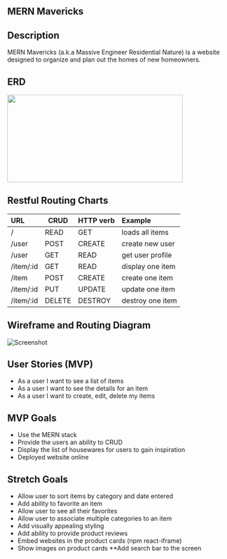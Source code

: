 ## MERN Mavericks

## Description
MERN Mavericks (a.k.a Massive Engineer Residential Nature) is a website designed to organize and plan out the homes of new homeowners. 

## ERD
<img src="./img/ERDsv2.png" width="400px" height="200px"/>

## Restful Routing Charts

| URL                      | CRUD   | HTTP verb | Example                                                            |
|:------------------------ | ------ |:--------- |:------------------------------------------------------------------ |
| /                        | READ   | GET       | loads all items                                                    |
| /user                    | POST   | CREATE    | create new user                                                    |
| /user                    | GET    | READ      | get user profile                                                   |
| /item/:id                | GET    | READ      | display one item                                                   |
| /item                    | POST   | CREATE    | create one item                                                    |
| /item/:id                | PUT    | UPDATE    | update one item                                                    |
| /item/:id                | DELETE | DESTROY   | destroy one item                                                   |


## Wireframe and Routing Diagram
![Screenshot](./img/Wireframe.png)


## User Stories (MVP)
* As a user I want to see a list of items
* As a user I want to see the details for an item
* As a user I want to create, edit, delete my items


## MVP Goals
* Use the MERN stack
* Provide the users an ability to CRUD
* Display the list of housewares for users to gain inspiration
* Deployed website online


## Stretch Goals
* Allow user to sort items by category and date entered
* Add ability to favorite an item
* Allow user to see all their favorites
* Allow user to associate multiple categories to an item
* Add visually appealing styling
* Add ability to provide product reviews
* Embed websites in the product cards (npm react-iframe)
* Show images on product cards
**Add search bar to the screen